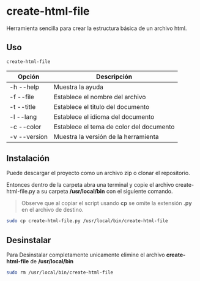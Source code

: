 # create-html-file
Herramienta sencilla para crear la estructura básica de un archivo html.

## Uso

```bash
create-html-file
```

| Opción      | Descripción                                 |
|-------------|---------------------------------------------|
|-h --help    | Muestra la ayuda                            |
|-f --file    | Establece el nombre del archivo             |
|-t --title   | Establece el titulo del documento           |
|-l --lang    | Establece el idioma del documento           |
|-c --color   | Establece el tema de color del documento    |
|-v --version | Muestra la versión de la herramienta        |

## Instalación

Puede descargar el proyecto como un archivo zip o clonar el repositorio.

Entonces dentro de la carpeta abra una terminal y copie el archivo create-html-file.py a su carpeta **/usr/local/bin** con el siguiente comando.

> Observe que al copiar el script usando **cp** se omite la extensión **.py** en el archivo de destino.

```bash
sudo cp create-html-file.py /usr/local/bin/create-html-file
```

## Desinstalar

Para Desinstalar completamente unicamente elimine el archivo **create-html-file** de **/usr/local/bin**

```bash
sudo rm /usr/local/bin/create-html-file
```
